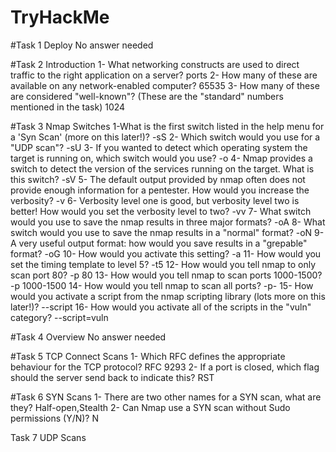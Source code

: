 # TryHackMe
#Task 1 Deploy
No answer needed

#Task 2 Introduction
1- What networking constructs are used to direct traffic to the right application on a server? ports
2- How many of these are available on any network-enabled computer? 65535 
3- How many of these are considered "well-known"? (These are the "standard" numbers mentioned in the task) 1024

#Task 3 Nmap Switches
1-What is the first switch listed in the help menu for a 'Syn Scan' (more on this later!)? -sS 
2- Which switch would you use for a "UDP scan"? -sU 
3- If you wanted to detect which operating system the target is running on, which switch would you use? -o 
4- Nmap provides a switch to detect the version of the services running on the target. What is this switch? -sV 
5- The default output provided by nmap often does not provide enough information for a pentester. How would you increase the verbosity? -v 
6- Verbosity level one is good, but verbosity level two is better! How would you set the verbosity level to two? -vv 
7- What switch would you use to save the nmap results in three major formats? -oA 
8- What switch would you use to save the nmap results in a "normal" format? -oN 
9- A very useful output format: how would you save results in a "grepable" format? -oG 
10- How would you activate this setting? -a 
11- How would you set the timing template to level 5? -t5 
12- How would you tell nmap to only scan port 80? -p 80 
13- How would you tell nmap to scan ports 1000-1500? -p 1000-1500 
14- How would you tell nmap to scan all ports? -p- 
15- How would you activate a script from the nmap scripting library (lots more on this later!)? --script 
16- How would you activate all of the scripts in the "vuln" category? --script=vuln

#Task 4 Overview
No answer needed

#Task 5 TCP Connect Scans
1- Which RFC defines the appropriate behaviour for the TCP protocol? RFC 9293 
2- If a port is closed, which flag should the server send back to indicate this? RST

#Task 6 SYN Scans
1- There are two other names for a SYN scan, what are they? Half-open,Stealth 
2- Can Nmap use a SYN scan without Sudo permissions (Y/N)? N

Task 7 UDP Scans
